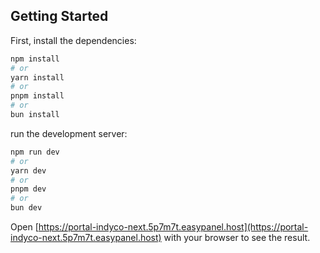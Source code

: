 ## Getting Started

First, install the dependencies:

```bash
npm install
# or
yarn install
# or
pnpm install
# or
bun install
```


run the development server:

```bash
npm run dev
# or
yarn dev
# or
pnpm dev
# or
bun dev
```

Open [https://portal-indyco-next.5p7m7t.easypanel.host](https://portal-indyco-next.5p7m7t.easypanel.host) with your browser to see the result.
